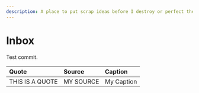 ```yaml
---
description: A place to put scrap ideas before I destroy or perfect them.
---
```


# Inbox

Test commit.

| Quote | Source | Caption |
| :--- | :--- | :--- |
| THIS IS A QUOTE | MY SOURCE | My Caption |

